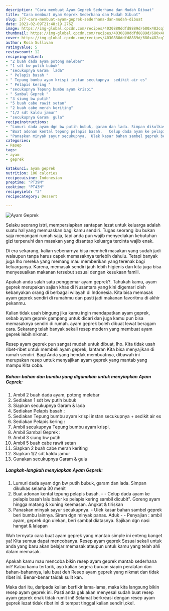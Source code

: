 ```yaml
---
description: "Cara membuat Ayam Geprek Sederhana dan Mudah Dibuat"
title: "Cara membuat Ayam Geprek Sederhana dan Mudah Dibuat"
slug: 377-cara-membuat-ayam-geprek-sederhana-dan-mudah-dibuat
date: 2021-02-09T21:48:19.276Z
image: https://img-global.cpcdn.com/recipes/4030880ddfd8889d/680x482cq70/ayam-geprek-foto-resep-utama.jpg
thumbnail: https://img-global.cpcdn.com/recipes/4030880ddfd8889d/680x482cq70/ayam-geprek-foto-resep-utama.jpg
cover: https://img-global.cpcdn.com/recipes/4030880ddfd8889d/680x482cq70/ayam-geprek-foto-resep-utama.jpg
author: Rosa Sullivan
ratingvalue: 5
reviewcount: 12
recipeingredient:
- "2 buah dada ayam potong melebar"
- "1 sdt bw putih bubuk"
- "secukupnya Garam  lada"
- " Pelapis basah "
- " Tepung bumbu ayam krispi instan secukupnya  sedikit air es"
- " Pelapis kering "
- "secukupnya Tepung bumbu ayam krispi"
- " Sambal Geprek "
- "3 siung bw putih"
- "5 buah cabe rawit setan"
- "2 buah cabe merah keriting"
- "1/2 sdt kaldu jamur"
- "secukupnya Garam  gula"
recipeinstructions:
- "Lumuri dada ayam dgn bw putih bubuk, garam dan lada. Simpan dikulkas selama 30 menit"
- "Buat adonan kental tepung pelapis basah.   Celup dada ayam ke pelapis basah lalu balur ke pelapis kering sambil dicubit&#34;. Goreng ayam hingga matang &amp; kuning keemasan. Angkat &amp; tiriskan"
- "Panaskan minyak sayur secukupnya.  Ulek kasar bahan sambel geprek beri bumbu lainnya. Siram dgn minyak panas. Aduk   Penyajian : ambil ayam, geprek dgn ulekan, beri sambal diatasnya. Sajikan dgn nasi hangat &amp; lalapan"
categories:
- Resep
tags:
- ayam
- geprek

katakunci: ayam geprek 
nutrition: 106 calories
recipecuisine: Indonesian
preptime: "PT39M"
cooktime: "PT43M"
recipeyield: "3"
recipecategory: Dessert

---
```



![Ayam Geprek](https://img-global.cpcdn.com/recipes/4030880ddfd8889d/680x482cq70/ayam-geprek-foto-resep-utama.jpg)

Selaku seorang istri, mempersiapkan santapan lezat untuk keluarga adalah suatu hal yang memuaskan bagi kamu sendiri. Tugas seorang ibu bukan saja menangani rumah saja, tapi anda pun wajib menyediakan kebutuhan gizi terpenuhi dan masakan yang disantap keluarga tercinta wajib enak.

Di era  sekarang, kalian sebenarnya bisa membeli masakan yang sudah jadi walaupun tanpa harus capek memasaknya terlebih dahulu. Tetapi banyak juga lho mereka yang memang mau memberikan yang terenak bagi keluarganya. Karena, memasak sendiri jauh lebih higienis dan kita juga bisa menyesuaikan makanan tersebut sesuai dengan kesukaan famili. 



Apakah anda salah satu penggemar ayam geprek?. Tahukah kamu, ayam geprek merupakan sajian khas di Nusantara yang kini digemari oleh kebanyakan orang di berbagai wilayah di Indonesia. Kita bisa memasak ayam geprek sendiri di rumahmu dan pasti jadi makanan favoritmu di akhir pekanmu.

Kalian tidak usah bingung jika kamu ingin mendapatkan ayam geprek, sebab ayam geprek gampang untuk dicari dan juga kamu pun bisa memasaknya sendiri di rumah. ayam geprek boleh dibuat lewat beragam cara. Sekarang telah banyak sekali resep modern yang membuat ayam geprek lebih nikmat.

Resep ayam geprek pun sangat mudah untuk dibuat, lho. Kita tidak usah ribet-ribet untuk membeli ayam geprek, lantaran Kita bisa menyajikan di rumah sendiri. Bagi Anda yang hendak membuatnya, dibawah ini merupakan resep untuk menyajikan ayam geprek yang mantab yang mampu Kita coba.

<!--inarticleads1-->

##### Bahan-bahan dan bumbu yang digunakan untuk menyiapkan Ayam Geprek:

1. Ambil 2 buah dada ayam, potong melebar
1. Sediakan 1 sdt bw putih bubuk
1. Siapkan secukupnya Garam &amp; lada
1. Sediakan  Pelapis basah :
1. Sediakan  Tepung bumbu ayam krispi instan secukupnya + sedikit air es
1. Sediakan  Pelapis kering :
1. Ambil secukupnya Tepung bumbu ayam krispi,
1. Ambil  Sambal Geprek :
1. Ambil 3 siung bw putih
1. Ambil 5 buah cabe rawit setan
1. Siapkan 2 buah cabe merah keriting
1. Siapkan 1/2 sdt kaldu jamur
1. Gunakan secukupnya Garam &amp; gula




<!--inarticleads2-->

##### Langkah-langkah menyiapkan Ayam Geprek:

1. Lumuri dada ayam dgn bw putih bubuk, garam dan lada. Simpan dikulkas selama 30 menit
1. Buat adonan kental tepung pelapis basah.  -  - Celup dada ayam ke pelapis basah lalu balur ke pelapis kering sambil dicubit&#34;. Goreng ayam hingga matang &amp; kuning keemasan. Angkat &amp; tiriskan
1. Panaskan minyak sayur secukupnya.  - Ulek kasar bahan sambel geprek beri bumbu lainnya. Siram dgn minyak panas. Aduk  -  - Penyajian : ambil ayam, geprek dgn ulekan, beri sambal diatasnya. Sajikan dgn nasi hangat &amp; lalapan




Wah ternyata cara buat ayam geprek yang mantab simple ini enteng banget ya! Kita semua dapat mencobanya. Resep ayam geprek Sesuai sekali untuk anda yang baru akan belajar memasak ataupun untuk kamu yang telah ahli dalam memasak.

Apakah kamu mau mencoba bikin resep ayam geprek mantab sederhana ini? Kalau kamu tertarik, ayo kalian segera buruan siapin peralatan dan bahan-bahannya, lalu buat deh Resep ayam geprek yang nikmat dan tidak ribet ini. Benar-benar taidak sulit kan. 

Maka dari itu, daripada kalian berfikir lama-lama, maka kita langsung bikin resep ayam geprek ini. Pasti anda gak akan menyesal sudah buat resep ayam geprek enak tidak rumit ini! Selamat berkreasi dengan resep ayam geprek lezat tidak ribet ini di tempat tinggal kalian sendiri,oke!.

